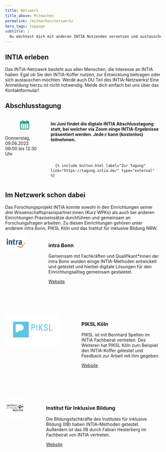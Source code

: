 ```yaml
---
title: Netzwerk
title_above: Mitmachen
permalink: /mitmachen/netzwerk/
hero_tags: toppage
subtitle: |
  Du möchtest dich mit anderen INTIA Nutzenden vernetzen und austauschen? Deine INTIA-Geschichte erzählen? Oder Feedback zu etwas geben? Das alles ist im INTIA-Netzwerk möglich und eine wichtige Hilfe für alle anderen Nutzenden und Entwickler:innen von INTIA! Hier erfährst du, wo das INTIA-Netzwerk zu finden ist.
---
```


## INTIA erleben

Das INTIA-Netzwerk besteht aus allen Menschen, die Interesse an INTIA haben: Egal ob Sie den INTIA-Koffer nutzen, zur Entwicklung beitragen oder sich austauschen möchten. Werde auch DU Teil des INTIA-Netzwerks! Eine Anmeldung hierzu ist nicht notwendig. Melde dich einfach bei uns über das Kontaktformular!

<!-- Hier findest du drei Möglichkeiten mitzumachen. Du haste andere Ideen, wie du dich gerne einbringen möchtest? Lass es uns über das Kontaktformular wissen! -->

<!--
<br><br>

<div class='columns'>
<div class='column is-one-third has-text-centered'>
  <figure class='image '>
    <img style="width: 50%; padding: 1.6rem; text-align: center; margin-left: auto; margin-right: auto; display: block; object-fit: scale-down;" class='with-zone green_bg is-round' src='/assets/img/about/network/austauschkanal_400px.png'>
  </figure>
      <h4><center>Austauschkanal</center></h4>
      Austausch über das INTIA Material und persönliche Fragen im <strong>Austauschkanal</strong>
</div>
<div class='column is-one-third has-text-centered'>
  <figure class='image'>
    <img style="width: 50%; padding: 1.6rem; text-align: center; margin-left: auto; margin-right: auto; display: block; object-fit: scale-down;" class='with-zone green_bg is-round' src='/assets/img/about/network/makerspace_400px.png'>
  </figure>
      <h4><center>Makerspace</center></h4>
      Bestandteile des INTIA-Koffers individualisieren und selbst produzieren im <strong>Maker Space Bonn</strong>
</div>
<div class='column is-one-third has-text-centered'>
  <figure class='image'>
    <img style="width: 50%; padding: 1.6rem; text-align: center; margin-left: auto; margin-right: auto; display: block; object-fit: scale-down;" class='with-zone green_bg is-round' src='/assets/img/about/network/video_400px.png'>
  </figure>
      <h4><center>Videos</center></h4>
      Mehr über die INTIA-Produkte und ihre Nutzung lernen in den <strong>Fortbildungsvideos</strong>
</div>
</div>
-->

<div class="highlighter">

## Abschlusstagung

  <div class='columns'>
    <div class='column is-one-third has-text-centered'>
      <figure class='image'>
        <img class='with-zone' src='/assets/img/about/network/calender_400px.png'>
      </figure>
        Donnerstag, 09.06.2022<br>
        09:00 bis 12:30 Uhr
    </div>
    <div class='column is-two-third'>
      <h4>Im Juni findet die digtale INTIA Abschlusstagung statt, bei welcher via Zoom einge INTIA-Ergebnisse präsentiert werden. Jede:r kann (kostenlos) teilnehmen. </h4>
    <br>
    <br>

      {% include button.html label="Zur Tagung" link="https://tagung.intia.de/" type="external" %}

  </div>
</div>
</div>

## Im Netzwerk schon dabei

Das Forschungsprojekt INTIA konnte sowohl in den Einrichtungen seiner drei Wissenschaftspraxispartner:innen (Kurz WPKs) als auch bei anderen Einrichtungen Praxiseinsätze durchführen und gemeinsam an Forschungsfragen arbeiten. Zu diesen Einrichtungen gehören unter anderem intra Bonn, PIKSL Köln und das Institut für inklusive Bildung NRW.

<div class="highlighter">

<div class="columns">       
  <div style="margin-right: 3rem;" class="column is-4 is-round is-centered">
    <img style="object-fit: scale-down;" style="object-fit: scale-down;" src="/assets/img/about/network/intra-Logo.png" alt="placeholder" class="">
  </div>
<div class="column">

### intra Bonn

Gemeinsam mit Fachkräften und Qualifikant\*innen der intra Bonn wurden einige INTIA-Methoden entwickelt und getestet und hierbei digitale Lösungen für den Einrichtungsalltag gemeinsam gestaletet.

  <a href="https://www.bonn.de/themen-entdecken/soziales-gesellschaft/intraggmbh.php" class="button is-rounded is-dark">
      <span>Website</span>
      <span class="icon is-small">
        <i class="fas icon-external fa-xs invert"></i>
      </span>
  </a>
  <div class="clear"></div>                          
  </div>
  </div>

  <div style="margin: 6rem 0 6rem 0" class="columns">       
  <div style="margin-right: 3rem;" class="column is-4 is-round is-centered">
    <img style="object-fit: scale-down;" src="/assets/img/about/network/PIKSL-Logo.png" alt="placeholder" class="">
  </div>
<div class="column">

### PIKSL Köln

PIKSL ist mit Bernhard Spelten im INTIA Fachbeirat vertreten. Des Weiteren hat PIKSL Köln zum Beispiel den INTIA-Koffer getestet und Feedback zur Arbeit mit ihm gegeben.

  <a href="https://piksl.net/ed/standorte/koeln/" class="button is-rounded is-dark">
      <span>Website</span>
      <span class="icon is-small">
        <i class="fas icon-external fa-xs invert"></i>
      </span>
  </a>
  <div class="clear"></div>                          
  </div>
  </div>

  <div class="columns">       
  <div style="margin-right: 3rem;" class="column is-4 is-round is-centered">
    <img style="object-fit: scale-down;" src="/assets/img/about/network/IBB_Logo.jpg" alt="placeholder" class="">
  </div>
<div class="column">

### Institut für Inklusive Bildung

Die Bildungsfachkräfte des Institutes für inklusive Bildung (IIB) haben INTIA–Methoden getestet. Außerdem ist das IIB durch Fabian Hesterberg im Fachbeirat von INTIA vertreten.

  <a href="https://nrw.inklusive-bildung.org/de/startseite-1" class="button is-rounded is-dark">
      <span>Website</span>
      <span class="icon is-small">
        <i class="fas icon-external fa-xs invert"></i>
      </span>
  </a>
  <div class="clear"></div>                          
  </div>
  </div>

</div>
